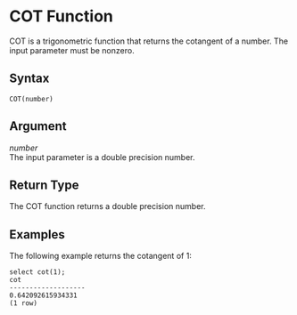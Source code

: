 # COT Function<a name="r_COT"></a>

COT is a trigonometric function that returns the cotangent of a number\. The input parameter must be nonzero\. 

## Syntax<a name="r_COT-synopsis"></a>

```
COT(number)
```

## Argument<a name="r_COT-argument"></a>

 *number*   
The input parameter is a double precision number\. 

## Return Type<a name="r_COT-return-type"></a>

The COT function returns a double precision number\. 

## Examples<a name="r_COT-examples"></a>

The following example returns the cotangent of 1: 

```
select cot(1);
cot
-------------------
0.642092615934331
(1 row)
```